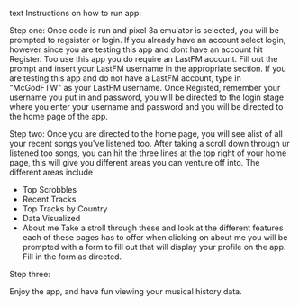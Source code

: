 text
Instructions on how to run app:

Step one:
Once code is run and pixel 3a emulator is selected, you will be prompted to regsister or login.
If you already have an account select login, however since you are testing this app and dont have an account hit Register.
Too use this app you do require an LastFM account.
Fill out the prompt and insert your LastFM username in the appropriate section.
If you are testing this app and do not have a LastFM account, type in "McGodFTW" as your LastFM username.
Once Registed, remember your username you put in and password, you will be directed to the login stage where you enter your username and password and you will be directed to the home page of the app.

Step two:
Once you are directed to the home page, you will see alist of all your recent songs you've listened too.
After taking a scroll down through ur listened too songs, you can hit the three lines at the top right of your home page, this will give you different areas you can venture off into.
The different areas include
* Top Scrobbles
* Recent Tracks
* Top Tracks by Country
* Data Visualized
* About me
Take a stroll through these and look at the different features each of these pages has to offer
when clicking on about me you will be prompted with a form to fill out that will display your profile on the app.
Fill in the form as directed.

Step three:

Enjoy the app, and have fun viewing your musical history data.